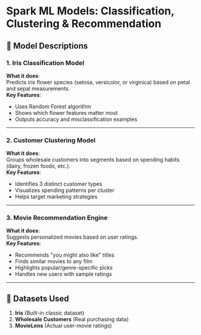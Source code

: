 # Spark ML Models: Classification, Clustering & Recommendation

## 🧠 Model Descriptions

### 1. Iris Classification Model
**What it does**:  
Predicts iris flower species (setosa, versicolor, or virginica) based on petal and sepal measurements.  
**Key Features**:  
- Uses Random Forest algorithm  
- Shows which flower features matter most  
- Outputs accuracy and misclassification examples  

---

### 2. Customer Clustering Model  
**What it does**:  
Groups wholesale customers into segments based on spending habits (dairy, frozen foods, etc.).  
**Key Features**:  
- Identifies 3 distinct customer types  
- Visualizes spending patterns per cluster  
- Helps target marketing strategies  

---

### 3. Movie Recommendation Engine  
**What it does**:  
Suggests personalized movies based on user ratings.  
**Key Features**:  
- Recommends "you might also like" titles  
- Finds similar movies to any film  
- Highlights popular/genre-specific picks  
- Handles new users with sample ratings  

---

## 📂 Datasets Used
1. **Iris** (Built-in classic dataset)  
2. **Wholesale Customers** (Real purchasing data)  
3. **MovieLens** (Actual user-movie ratings)  

